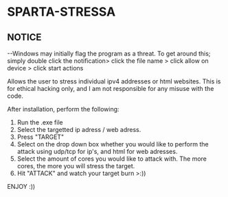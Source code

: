 # SPARTA-STRESSA
## NOTICE ##
--Windows may initially flag the program as a threat. To get around this; 
simply double click the notification> click the file name > click allow on device > click start actions


Allows the user to stress individual ipv4 addresses or html websites. This is for ethical hacking only, and I am not responsible for any misuse with the code.

After installation, perform the following:

1) Run the .exe file
2) Select the targetted ip adress / web adress.
3) Press "TARGET"
4) Select on the drop down box whether you would like to perform the attack using udp/tcp for ip's, and html for web adresses.
5) Select the amount of cores you would like to attack with. The more cores, the more you will stress the target.
6) Hit "ATTACK" and watch your target burn >:))







ENJOY :))
